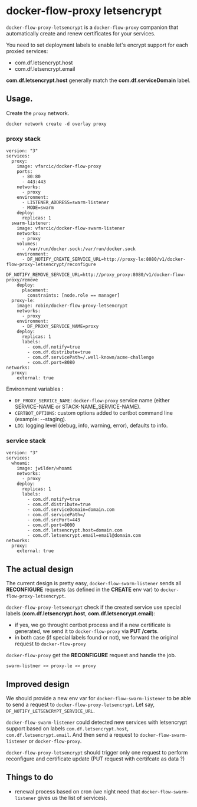 # docker-flow-proxy letsencrypt 

`docker-flow-proxy-letsencrypt` is a `docker-flow-proxy` companion that automatically create and renew certificates for your services.

You need to set deployment labels to enable let's encrypt support for each proxied services:
  * com.df.letsencrypt.host
  * com.df.letsencrypt.email

**com.df.letsencrypt.host** generally match the **com.df.serviceDomain** label.

## Usage.

Create the `proxy` network.

```
docker network create -d overlay proxy
```

### proxy stack

```
version: "3"
services:
  proxy:
    image: vfarcic/docker-flow-proxy
    ports:
      - 80:80
      - 443:443
    networks:
      - proxy
    environment:
      - LISTENER_ADDRESS=swarm-listener
      - MODE=swarm
    deploy:
      replicas: 1
  swarm-listener:
    image: vfarcic/docker-flow-swarm-listener
    networks:
      - proxy
    volumes:
      - /var/run/docker.sock:/var/run/docker.sock
    environment:
      - DF_NOTIFY_CREATE_SERVICE_URL=http://proxy-le:8080/v1/docker-flow-proxy-letsencrypt/reconfigure
      - DF_NOTIFY_REMOVE_SERVICE_URL=http://proxy_proxy:8080/v1/docker-flow-proxy/remove
    deploy:
      placement:
        constraints: [node.role == manager]
  proxy-le:
    image: robin/docker-flow-proxy-letsencrypt
    networks:
      - proxy
    environment:
      - DF_PROXY_SERVICE_NAME=proxy
    deploy:
      replicas: 1
      labels:
        - com.df.notify=true
        - com.df.distribute=true
        - com.df.servicePath=/.well-known/acme-challenge
        - com.df.port=8080
networks:
  proxy:
    external: true

```

Environment variables :
  * `DF_PROXY_SERVICE_NAME`: `docker-flow-proxy` service name (either SERVICE-NAME or STACK-NAME_SERVICE-NAME).
  * `CERTBOT_OPTIONS`: custom options added to certbot command line (example: --staging).
  * `LOG`: logging level (debug, info, warning, error), defaults to info.


### service stack

```
version: "3"
services:
  whoami:
    image: jwilder/whoami
    networks:
      - proxy
    deploy:
      replicas: 1
      labels:
        - com.df.notify=true
        - com.df.distribute=true
        - com.df.serviceDomain=domain.com
        - com.df.servicePath=/
        - com.df.srcPort=443
        - com.df.port=8000
        - com.df.letsencrypt.host=domain.com
        - com.df.letsencrypt.email=email@domain.com
networks:
  proxy:
    external: true
```

## The actual design

The current design is pretty easy, `docker-flow-swarm-listener` sends all **RECONFIGURE** requests (as defined in the **CREATE** env var) to `docker-flow-proxy-letsencrypt`.

`docker-flow-proxy-letsencrypt` check if the created service use special labels (**com.df.letsencrypt.host**, **com.df.letsencrypt.email**):
  * if yes, we go throught certbot process and if a new certificate is generated, we send it to `docker-flow-proxy` via **PUT /certs**.
  * in both case (if special labels found or not), we forward the original request to `docker-flow-proxy`

`docker-flow-proxy` get the **RECONFIGURE** request and handle the job.


	swarm-listner >> proxy-le >> proxy


## Improved design

We should provide a new env var for `docker-flow-swarm-listener` to be able to send a request to `docker-flow-proxy-letsencrypt`. Let say, `DF_NOTIFY_LETSENCRYPT_SERVICE_URL`.

`docker-flow-swarm-listener` could detected new services with letsencrypt support based on labels `com.df.letsencrypt.host`, `com.df.letsencrypt.email`. And then send a request to `docker-flow-swarm-listener` or `docker-flow-proxy`.

`docker-flow-proxy-letsencrypt` should trigger only one request to perform reconfigure and certificate update (PUT request with certifcate as data ?)

## Things to do

  * renewal process based on cron (we night need that `docker-flow-swarm-listener` gives us the list of services).